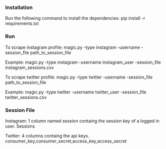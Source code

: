
### Installation

Run the following command to install the dependencies:
pip install -r requirements.txt

### Run

To scrape instagram profile:
    magic.py -type instagram -username <username> -session_file path_to_session_file 
	
Example:
    magic.py -type instagram -username instagram_user -session_file instagram_sessions.csv 

	
To scrape twitter profile:
    magic.py -type twitter -username <username> -session_file path_to_session_file
	
Example:
    magic.py -type twitter -username twitter_user -session_file twitter_sessions.csv
	

### Session File

Instagram:
1 column named session containg the session key of a logged in user.
Sessions

Twitter:
4 columns containg the api keys.
consumer_key,consumer_secret,access_key,access_secret

